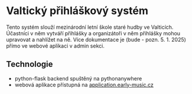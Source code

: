 # Valtický přihláškový systém

Tento systém slouží mezinárodní letní škole staré hudby ve Valticích. Účastníci v něm vytváří přihlášky a organizátoři v něm přihlášky mohou upravovat a nahlížet na ně. Více dokumentace je (bude - pozn. 5. 1. 2025) přímo ve webové aplikaci v admin sekci.

## Technologie
- python-flask backend spuštěný na pythonanywhere
- webová aplikace přístupná na [application.early-music.cz](application.early-music.cz)